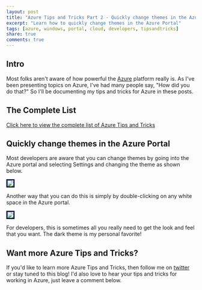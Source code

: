 ```yaml
---
layout: post
title: "Azure Tips and Tricks Part 2 - Quickly change themes in the Azure Portal"
excerpt: "Learn how to quickly change themes in the Azure Portal"
tags: [azure, windows, portal, cloud, developers, tipsandtricks]
share: true
comments: true
---
```


## Intro

Most folks aren't aware of how powerful the [Azure](http://www.azure.com) platform really is. As I've been presenting topics on Azure, I've had many people say, "How did you do that?" So I'll be documenting my tips and tricks for Azure in these posts. 

## The Complete List

[Click here to view the complete list of Azure Tips and Tricks ](https://michaelcrump.net/azure-tips-and-tricks-complete-list/)

## Quickly change themes in the Azure Portal

Most developers are aware that you can change themes by going into the Azure portal and selecting Settings and changing the theme as shown below. 

<img style="border:3px solid #021a40" src="https://michaelcrump.net/files/azureportalsettings.png">

Another way that you can do this is simply by double-clicking on any white space in the Azure portal.

<img style="border:3px solid #021a40" src="https://michaelcrump.net/files/azuretip2.gif">

For developers, this is sometimes all you really need to get the look and feel that you want. The dark theme is my personal favorite!

## Want more Azure Tips and Tricks?

If you'd like to learn more Azure Tips and Tricks, then follow me on [twitter](http://twitter.com/mbcrump) or stay tuned to this blog! I'd also love to hear your tips and tricks for working in Azure, just leave a comment below. 